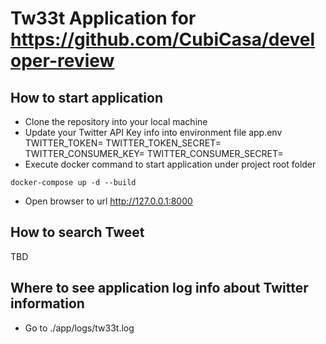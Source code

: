 # Tw33t Application for https://github.com/CubiCasa/developer-review

## How to start application
- Clone the repository into your local machine
- Update your Twitter API Key info into environment file app.env
TWITTER_TOKEN=
TWITTER_TOKEN_SECRET=
TWITTER_CONSUMER_KEY=
TWITTER_CONSUMER_SECRET=
- Execute docker command to start application under project root folder
```
docker-compose up -d --build
``` 
- Open browser to url http://127.0.0.1:8000


## How to search Tweet
TBD

## Where to see application log info about Twitter information
- Go to ./app/logs/tw33t.log

